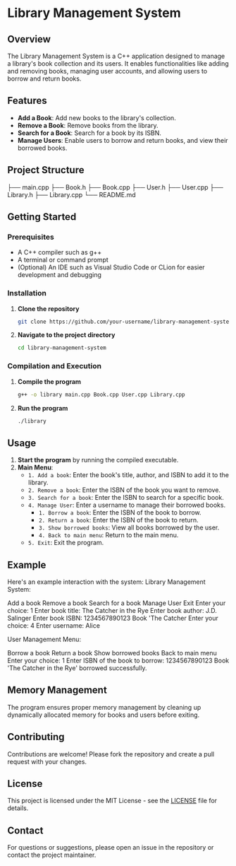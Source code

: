 # Library Management System

## Overview
The Library Management System is a C++ application designed to manage a library's book collection and its users. It enables functionalities like adding and removing books, managing user accounts, and allowing users to borrow and return books.

## Features
- **Add a Book**: Add new books to the library's collection.
- **Remove a Book**: Remove books from the library.
- **Search for a Book**: Search for a book by its ISBN.
- **Manage Users**: Enable users to borrow and return books, and view their borrowed books.

## Project Structure
├── main.cpp
├── Book.h
├── Book.cpp
├── User.h
├── User.cpp
├── Library.h
├── Library.cpp
└── README.md

## Getting Started

### Prerequisites
- A C++ compiler such as g++
- A terminal or command prompt
- (Optional) An IDE such as Visual Studio Code or CLion for easier development and debugging

### Installation
1. **Clone the repository**
    ```sh
    git clone https://github.com/your-username/library-management-system.git
    ```
2. **Navigate to the project directory**
    ```sh
    cd library-management-system
    ```

### Compilation and Execution
1. **Compile the program**
    ```sh
    g++ -o library main.cpp Book.cpp User.cpp Library.cpp
    ```
2. **Run the program**
    ```sh
    ./library
    ```

## Usage
1. **Start the program** by running the compiled executable.
2. **Main Menu**: 
    - `1. Add a book`: Enter the book's title, author, and ISBN to add it to the library.
    - `2. Remove a book`: Enter the ISBN of the book you want to remove.
    - `3. Search for a book`: Enter the ISBN to search for a specific book.
    - `4. Manage User`: Enter a username to manage their borrowed books.
        - `1. Borrow a book`: Enter the ISBN of the book to borrow.
        - `2. Return a book`: Enter the ISBN of the book to return.
        - `3. Show borrowed books`: View all books borrowed by the user.
        - `4. Back to main menu`: Return to the main menu.
    - `5. Exit`: Exit the program.

## Example
Here's an example interaction with the system:
Library Management System:

Add a book
Remove a book
Search for a book
Manage User
Exit
Enter your choice: 1
Enter book title: The Catcher in the Rye
Enter book author: J.D. Salinger
Enter book ISBN: 1234567890123
Book 'The Catcher
Enter your choice: 4
Enter username: Alice

User Management Menu:

Borrow a book
Return a book
Show borrowed books
Back to main menu
Enter your choice: 1
Enter ISBN of the book to borrow: 1234567890123
Book 'The Catcher in the Rye' borrowed successfully.
## Memory Management
The program ensures proper memory management by cleaning up dynamically allocated memory for books and users before exiting.

## Contributing
Contributions are welcome! Please fork the repository and create a pull request with your changes.

## License
This project is licensed under the MIT License - see the [LICENSE](LICENSE) file for details.

## Contact
For questions or suggestions, please open an issue in the repository or contact the project maintainer.


